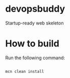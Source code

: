 # devopsbuddy
Startup-ready web skeleton

# How to build
Run the following command:
```

mcn clean install
```
